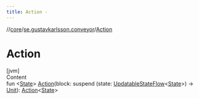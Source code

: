 ```yaml
---
title: Action -
---
```

//[core](../index.md)/[se.gustavkarlsson.conveyor](index.md)/[Action](-action.md)



# Action  
[jvm]  
Content  
fun <[State](-action.md)> [Action](-action.md)(block: suspend (state: [UpdatableStateFlow](-updatable-state-flow/index.md)<[State](-action.md)>) -> [Unit](https://kotlinlang.org/api/latest/jvm/stdlib/kotlin/-unit/index.html)): [Action](-action/index.md)<[State](-action.md)>  



